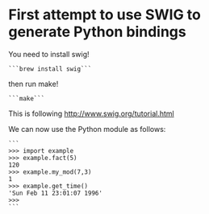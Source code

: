 # First attempt to use SWIG to generate Python bindings

You need to install swig!

	```brew install swig```

then run make!

	```make```

This is following http://www.swig.org/tutorial.html

We can now use the Python module as follows:

	```
	>>> import example
	>>> example.fact(5)
	120
	>>> example.my_mod(7,3)
	1
	>>> example.get_time()
	'Sun Feb 11 23:01:07 1996'
	>>>
	```